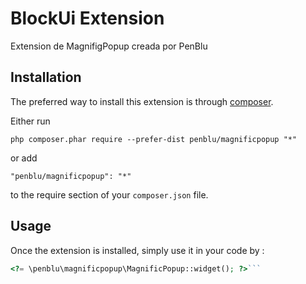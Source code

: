 BlockUi Extension
=================
Extension de MagnifigPopup creada por PenBlu

Installation
------------

The preferred way to install this extension is through [composer](http://getcomposer.org/download/).

Either run

```
php composer.phar require --prefer-dist penblu/magnificpopup "*"
```

or add

```
"penblu/magnificpopup": "*"
```

to the require section of your `composer.json` file.


Usage
-----

Once the extension is installed, simply use it in your code by  :

```php
<?= \penblu\magnificpopup\MagnificPopup::widget(); ?>```
